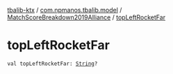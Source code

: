 [tbalib-ktx](../../index.md) / [com.npmanos.tbalib.model](../index.md) / [MatchScoreBreakdown2019Alliance](index.md) / [topLeftRocketFar](./top-left-rocket-far.md)

# topLeftRocketFar

`val topLeftRocketFar: `[`String`](https://kotlinlang.org/api/latest/jvm/stdlib/kotlin/-string/index.html)`?`